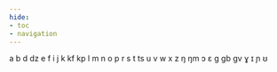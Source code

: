 ```yaml
---
hide:
- toc
- navigation
---
```

a
b
d
dz
e
f
i
j
k
kf
kp
l
m
n
o
p
r
s
t
ts
u
v
w
x
z
ŋ
ŋm
ɔ
ɛ
ɡ
ɡb
ɡv
ɣ
ɪ
ɲ
ʊ

